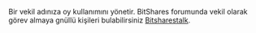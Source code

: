 Bir vekil adınıza oy kullanımını yönetir. BitShares forumunda vekil olarak görev almaya gnüllü kişileri bulabilirsiniz  [Bitsharestalk](https://bitsharestalk.org/index.php/board,104.0.html). 